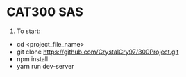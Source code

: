 # CAT300 SAS

1. To start:
- cd <project_file_name>
- git clone https://github.com/CrystalCry97/300Project.git
- npm install
- yarn run dev-server
